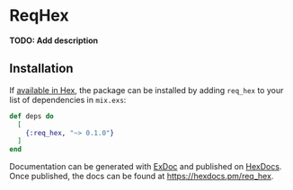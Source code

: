 # ReqHex

**TODO: Add description**

## Installation

If [available in Hex](https://hex.pm/docs/publish), the package can be installed
by adding `req_hex` to your list of dependencies in `mix.exs`:

```elixir
def deps do
  [
    {:req_hex, "~> 0.1.0"}
  ]
end
```

Documentation can be generated with [ExDoc](https://github.com/elixir-lang/ex_doc)
and published on [HexDocs](https://hexdocs.pm). Once published, the docs can
be found at <https://hexdocs.pm/req_hex>.

